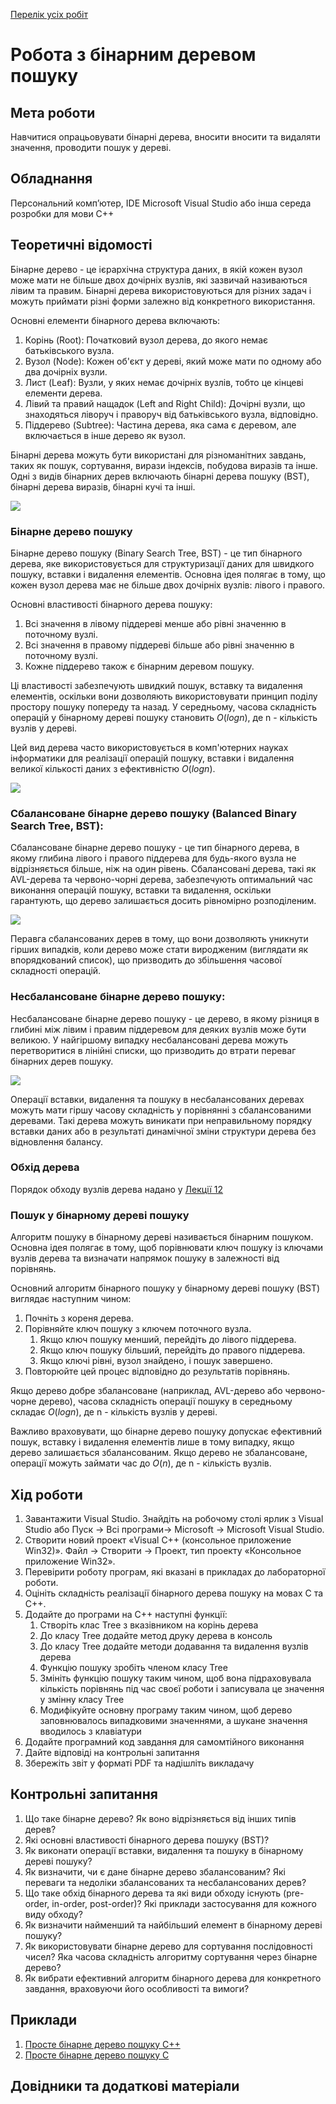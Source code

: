 [Перелік усіх робіт](README.md)

# Робота з бінарним деревом пошуку

## Мета роботи 

Навчитися опрацьовувати бінарні дерева, вносити вносити та видаляти значення, проводити пошук у дереві. 

## Обладнання

Персональний комп’ютер, IDE Microsoft Visual Studio або інша середа розробки для мови C++

## Теоретичні відомості


Бінарне дерево - це ієрархічна структура даних, в якій кожен вузол може мати не більше двох дочірніх вузлів, які зазвичай називаються лівим та правим. Бінарні дерева використовуються для різних задач і можуть приймати різні форми залежно від конкретного використання.

Основні елементи бінарного дерева включають:

1. Корінь (Root): Початковий вузол дерева, до якого немає батьківського вузла.
2. Вузол (Node): Кожен об'єкт у дереві, який може мати по одному або два дочірніх вузли.
3. Лист (Leaf): Вузли, у яких немає дочірніх вузлів, тобто це кінцеві елементи дерева.
4. Лівий та правий нащадок (Left and Right Child): Дочірні вузли, що знаходяться ліворуч і праворуч від батьківського вузла, відповідно.
5. Піддерево (Subtree): Частина дерева, яка сама є деревом, але включається в інше дерево як вузол.

Бінарні дерева можуть бути використані для різноманітних завдань, таких як пошук, сортування, вирази індексів, побудова виразів та інше. Одні з видів бінарних дерев включають бінарні дерева пошуку (BST), бінарні дерева виразів, бінарні кучі та інші.

![](img/lab-07/07-010.png)

### Бінарне дерево пошуку

Бінарне дерево пошуку (Binary Search Tree, BST) - це тип бінарного дерева, яке використовується для структуризації даних для швидкого пошуку, вставки і видалення елементів. Основна ідея полягає в тому, що кожен вузол дерева має не більше двох дочірніх вузлів: лівого і правого.

Основні властивості бінарного дерева пошуку:

1. Всі значення в лівому піддереві менше або рівні значенню в поточному вузлі.
2. Всі значення в правому піддереві більше або рівні значенню в поточному вузлі.
3. Кожне піддерево також є бінарним деревом пошуку.

Ці властивості забезпечують швидкий пошук, вставку та видалення елементів, оскільки вони дозволяють використовувати принцип поділу простору пошуку попереду та назад. У середньому, часова складність операцій у бінарному дереві пошуку становить $O(log n)$, де n - кількість вузлів у дереві.

Цей вид дерева часто використовується в комп'ютерних науках інформатики для реалізації операцій пошуку, вставки і видалення великої кількості даних з ефективністю $O(log n)$.

![](img/lab-07/07-020.png)

### Сбалансоване бінарне дерево пошуку (Balanced Binary Search Tree, BST):

Сбалансоване бінарне дерево пошуку - це тип бінарного дерева, в якому глибина лівого і правого піддерева для будь-якого вузла не відрізняється більше, ніж на один рівень. Сбалансовані дерева, такі як AVL-дерева та червоно-чорні дерева, забезпечують оптимальний час виконання операцій пошуку, вставки та видалення, оскільки гарантують, що дерево залишається досить рівномірно розподіленим.

![](img/lab-07/07-030.png)

Перавга сбалансованих дерев в тому, що вони дозволяють уникнути гірших випадків, коли дерево може стати виродженим (виглядати як впорядкований список), що призводить до збільшення часової складності операцій.

### Несбалансоване бінарне дерево пошуку:

Несбалансоване бінарне дерево пошуку - це дерево, в якому різниця в глибині між лівим і правим піддеревом для деяких вузлів може бути великою. У найгіршому випадку несбалансовані дерева можуть перетворитися в лінійні списки, що призводить до втрати переваг бінарних дерев пошуку.

![](img/lab-07/07-040.png)

Операції вставки, видалення та пошуку в несбалансованих деревах можуть мати гіршу часову складність у порівнянні з сбалансованими деревами. Такі дерева можуть виникати при неправильному порядку вставки даних або в результаті динамічної зміни структури дерева без відновлення балансу.

### Обхід дерева

Порядок обходу вузлів дерева надано у [Лекції 12](../%D0%9B%D0%B5%D0%BA%D1%86%D1%96%D1%96/lec-12.md)

### Пошук у бінарному дереві пошуку

Алгоритм пошуку в бінарному дереві називається бінарним пошуком. Основна ідея полягає в тому, щоб порівнювати ключ пошуку із ключами вузлів дерева та визначати напрямок пошуку в залежності від порівнянь.

Основний алгоритм бінарного пошуку у бінарному дереві пошуку (BST) виглядає наступним чином:

1. Почніть з кореня дерева.
2. Порівняйте ключ пошуку з ключем поточного вузла.
   1. Якщо ключ пошуку менший, перейдіть до лівого піддерева.
   2. Якщо ключ пошуку більший, перейдіть до правого піддерева.
   3. Якщо ключі рівні, вузол знайдено, і пошук завершено.
3. Повторюйте цей процес відповідно до результатів порівнянь.

Якщо дерево добре збалансоване (наприклад, AVL-дерево або червоно-чорне дерево), часова складність операції пошуку в середньому складає $O(log n)$, де n - кількість вузлів у дереві.

Важливо враховувати, що бінарне дерево пошуку допускає ефективний пошук, вставку і видалення елементів лише в тому випадку, якщо дерево залишається збалансованим. Якщо дерево не збалансоване, операції можуть займати час до $O(n)$, де n - кількість вузлів.


## Хід роботи

1. Завантажити Visual Studio. Знайдіть на робочому столі ярлик з Visual Studio або Пуск → Всі програми→ Microsoft → Microsoft Visual Studio.
2. Створити новий проект «Visual C++ (консольное приложение Win32)». Файл → Cтворити → Проект, тип проекту «Консольное приложение Win32».
3. Перевірити роботу програм, які вказані в прикладах до лабораторної роботи.
4. Оцініть складність реалізації бінарного дерева пошуку на мовах С та С++.
5. Додайте до програми на С++ наступні функції:
   1. Створіть клас Tree з вказівником на корінь дерева
   2. До класу Tree додайте метод друку дерева в консоль
   3. До класу Tree додайте методи додавання та видалення вузлів дерева
   4. Функцію пошуку зробіть членом класу Tree
   5. Змініть функцію пошуку таким чином, щоб вона підраховувала кількість порівнянь під час своєї роботи і записувала це значення у змінну класу Tree
   6. Модифікуйте основну програму таким чином, щоб дерево заповнювалось випадковими значеннями, а шукане значення вводилось з клавіатури
6.  Додайте програмний код завдання для самомтійного виконання
7.  Дайте відповіді на контрольні запитання
8.  Збережіть звіт у форматі PDF та надішліть викладачу

## Контрольні запитання

1. Що таке бінарне дерево? Як воно відрізняється від інших типів дерев?
2. Які основні властивості бінарного дерева пошуку (BST)?
3. Як виконати операції вставки, видалення та пошуку в бінарному дереві пошуку?
4. Як визначити, чи є дане бінарне дерево збалансованим? Які переваги та недоліки збалансованих та несбалансованих дерев?
5. Що таке обхід бінарного дерева та які види обходу існують (pre-order, in-order, post-order)? Які приклади застосування для кожного виду обходу?
6. Як визначити найменший та найбільший елемент в бінарному дереві пошуку?
7. Як використовувати бінарне дерево для сортування послідовності чисел? Яка часова складність алгоритму сортування через бінарне дерево?
8. Як вибрати ефективний алгоритм бінарного дерева для конкретного завдання, враховуючи його особливості та вимоги?


## Приклади

1. [Просте бінарне дерево пошуку C++](src/lab-07/lab-07-001.cpp)
2. [Просте бінарне дерево пошуку C](src/lab-07/lab-07-002.c)


## Довідники та додаткові матеріали

